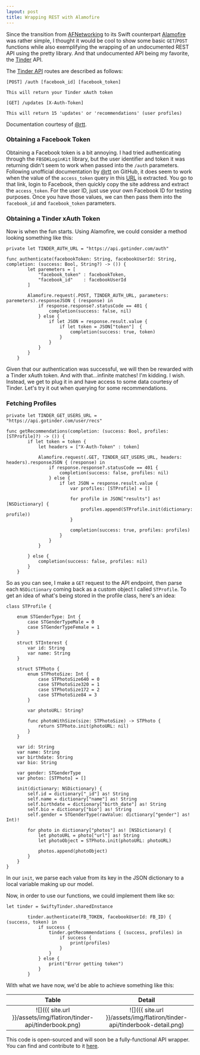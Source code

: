 ```yaml
---
layout: post
title: Wrapping REST with Alamofire
---
```


Since the transition from [AFNetworking](https://github.com/AFNetworking/AFNetworking) to its Swift counterpart [Alamofire](https://github.com/Alamofire/Alamofire) was rather simple, I thought it would be cool to show some basic `GET`/`POST` functions while also exemplifying the wrapping of an undocumented REST API using the pretty library. And that undocumented API being my favorite, the [Tinder](https://gotinder.com) API.

The [Tinder API](https://api.gotinder.com) routes are described as follows:

```
[POST] /auth [facebook_id] [facebook_token]

This will return your Tinder xAuth token

[GET] /updates [X-Auth-Token]

This will return 15 'updates' or 'recommendations' (user profiles)

```
Documentation courtesy of [@rtt](https://github.com/rtt).

### Obtaining a Facebook Token
Obtaining a Facebook token is a bit annoying. I had tried authenticating through the `FBSDKLoginKit` library, but the user identifier and token it was returning didn't seem to work when passed into the `/auth` parameters. Following unofficial documentation by [@rtt](https://github.com/rtt) on GitHub, it does seem to work when the value of the `access_token` query in this [URL](https://www.facebook.com/dialog/oauth?client_id=464891386855067&redirect_uri=https://www.facebook.com/connect/login_success.html&scope=basic_info,email,public_profile,user_about_me,user_activities,user_birthday,user_education_history,user_friends,user_interests,user_likes,user_location,user_photos,user_relationship_details&response_type=token) is extracted. You go to that link, login to Facebook, then quickly copy the site address and extract the `access_token`. For the user ID, just use your own Facebook ID for testing purposes. Once you have those values, we can then pass them into the `facebook_id` and `facebook_token` parameters.

### Obtaining a Tinder xAuth Token
Now is when the fun starts. Using Alamofire, we could consider a method looking something like this:

```
private let TINDER_AUTH_URL = "https://api.gotinder.com/auth"

func authenticate(facebookToken: String, facebookUserId: String, completion: (success: Bool, String?) -> ()) {
        let paremeters = [
            "facebook_token" : facebookToken,
            "facebook_id"    : facebookUserId
        ]
        
        Alamofire.request(.POST, TINDER_AUTH_URL, parameters: paremeters).responseJSON { (response) in
            if response.response?.statusCode == 401 {
                completion(success: false, nil)
            } else {
                if let JSON = response.result.value {
                    if let token = JSON["token"]  {
                        completion(success: true, token)
                    }
                }
            }
        }
    }
```

Given that our authentication was successful, we will then be rewarded with a Tinder xAuth token. And with that...infinite matches! I'm kidding. I wish. Instead, we get to plug it in and have access to some data courtesy of Tinder. Let's try it out when querying for some recommendations.

### Fetching Profiles

```
private let TINDER_GET_USERS_URL = "https://api.gotinder.com/user/recs"

func getRecommendations(completion: (success: Bool, profiles: [STProfile]?) -> ()) {
        if let token = token {
            let headers = ["X-Auth-Token" : token]
            
            Alamofire.request(.GET, TINDER_GET_USERS_URL, headers: headers).responseJSON { (response) in
                if response.response?.statusCode == 401 {
                    completion(success: false, profiles: nil)
                } else {
                    if let JSON = response.result.value {
                        var profiles: [STProfile] = []
                        
                        for profile in JSON["results"] as! [NSDictionary] {
                            profiles.append(STProfile.init(dictionary: profile))
                        }
                        
                        completion(success: true, profiles: profiles)
                    }
                }
            }
            
        } else {
            completion(success: false, profiles: nil)
        }
    }
```

So as you can see, I make a `GET` request to the API endpoint, then parse each `NSDictionary` coming back as a custom object I called `STProfile`. To get an idea of what's being stored in the profile class, here's an idea:

```
class STProfile {
    
    enum STGenderType: Int {
        case STGenderTypeMale = 0
        case STGenderTypeFemale = 1
    }
    
    struct STInterest {
        var id: String
        var name: String
    }
    
    struct STPhoto {
        enum STPhotoSize: Int {
            case STPhotoSize640 = 0
            case STPhotoSize320 = 1
            case STPhotoSize172 = 2
            case STPhotoSize84 = 3
        }
        
        var photoURL: String?
        
        func photoWithSize(size: STPhotoSize) -> STPhoto {
            return STPhoto.init(photoURL: nil)
        }
    }
    
    var id: String
    var name: String
    var birthdate: String
    var bio: String

    var gender: STGenderType
    var photos: [STPhoto] = []
    
    init(dictionary: NSDictionary) {
        self.id = dictionary["_id"] as! String
        self.name = dictionary["name"] as! String
        self.birthdate = dictionary["birth_date"] as! String
        self.bio = dictionary["bio"] as! String
        self.gender = STGenderType(rawValue: dictionary["gender"] as! Int)!
        
        for photo in dictionary["photos"] as! [NSDictionary] {
            let photoURL = photo["url"] as! String
            let photoObject = STPhoto.init(photoURL: photoURL)
            
            photos.append(photoObject)
        }
    }
}
```

In our `init`, we parse each value from its key in the JSON dictionary to a local variable making up our model. 

Now, in order to use our functions, we could implement them like so:

```
let tinder = SwiftyTinder.sharedInstance
        
        tinder.authenticate(FB_TOKEN, facebookUserId: FB_ID) { (success, token) in
            if success {
                tinder.getRecommendations { (success, profiles) in
                    if success {
                        print(profiles)
                    }
                }
            } else {
                print("Error getting token")
            }
        }
```

With what we have now, we'd be able to achieve something like this:

Table            			  |  Detail
:-------------------------:|:-------------------------:
![]({{ site.url }}/assets/img/flatiron/tinder-api/tinderbook.png)  |  ![]({{ site.url }}/assets/img/flatiron/tinder-api/tinderbook-detail.png)

This code is open-sourced and will soon be a fully-functional API wrapper. You can find and contribute to it [here](https://github.com/imryan/swifty-tinder).

